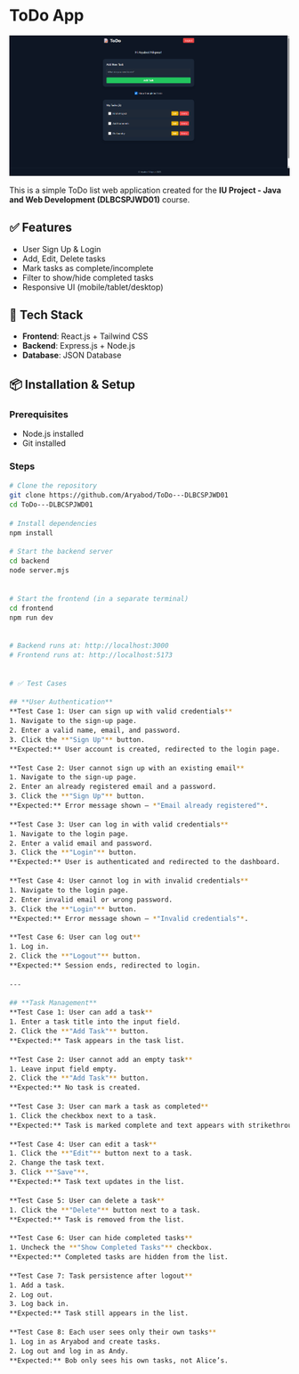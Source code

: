# ToDo App

![ToDo App](https://github.com/Aryabod/ToDo---DLBCSPJWD01/blob/main/screenshots/ToDo%20Tasks.png)


This is a simple ToDo list web application created for the **IU Project - Java and Web Development (DLBCSPJWD01)** course.

## ✅ Features

- User Sign Up & Login 
- Add, Edit, Delete tasks
- Mark tasks as complete/incomplete
- Filter to show/hide completed tasks
- Responsive UI (mobile/tablet/desktop)

## 🧰 Tech Stack

- **Frontend**: React.js + Tailwind CSS 
- **Backend**: Express.js + Node.js
- **Database**: JSON Database

## 📦 Installation & Setup

### Prerequisites

- Node.js installed
- Git installed

### Steps

```bash
# Clone the repository
git clone https://github.com/Aryabod/ToDo---DLBCSPJWD01
cd ToDo---DLBCSPJWD01

# Install dependencies
npm install

# Start the backend server
cd backend
node server.mjs


# Start the frontend (in a separate terminal)
cd frontend
npm run dev


# Backend runs at: http://localhost:3000
# Frontend runs at: http://localhost:5173


# ✅ Test Cases

## **User Authentication**
**Test Case 1: User can sign up with valid credentials**  
1. Navigate to the sign-up page.  
2. Enter a valid name, email, and password.  
3. Click the **"Sign Up"** button.  
**Expected:** User account is created, redirected to the login page.  

**Test Case 2: User cannot sign up with an existing email**  
1. Navigate to the sign-up page.  
2. Enter an already registered email and a password.  
3. Click the **"Sign Up"** button.  
**Expected:** Error message shown — *"Email already registered"*.  

**Test Case 3: User can log in with valid credentials**  
1. Navigate to the login page.  
2. Enter a valid email and password.  
3. Click the **"Login"** button.  
**Expected:** User is authenticated and redirected to the dashboard.  

**Test Case 4: User cannot log in with invalid credentials**  
1. Navigate to the login page.  
2. Enter invalid email or wrong password.  
3. Click the **"Login"** button.  
**Expected:** Error message shown — *"Invalid credentials"*.  

**Test Case 6: User can log out**  
1. Log in.  
2. Click the **"Logout"** button.  
**Expected:** Session ends, redirected to login.  

---

## **Task Management**
**Test Case 1: User can add a task**  
1. Enter a task title into the input field.  
2. Click the **"Add Task"** button.  
**Expected:** Task appears in the task list.  

**Test Case 2: User cannot add an empty task**  
1. Leave input field empty.  
2. Click the **"Add Task"** button.  
**Expected:** No task is created.  

**Test Case 3: User can mark a task as completed**  
1. Click the checkbox next to a task.  
**Expected:** Task is marked complete and text appears with strikethrough.  

**Test Case 4: User can edit a task**  
1. Click the **"Edit"** button next to a task.  
2. Change the task text.  
3. Click **"Save"**.  
**Expected:** Task text updates in the list.  

**Test Case 5: User can delete a task**  
1. Click the **"Delete"** button next to a task.  
**Expected:** Task is removed from the list.  

**Test Case 6: User can hide completed tasks**  
1. Uncheck the **"Show Completed Tasks"** checkbox.  
**Expected:** Completed tasks are hidden from the list.  

**Test Case 7: Task persistence after logout**  
1. Add a task.  
2. Log out.  
3. Log back in.  
**Expected:** Task still appears in the list.  

**Test Case 8: Each user sees only their own tasks**  
1. Log in as Aryabod and create tasks.  
2. Log out and log in as Andy.  
**Expected:** Bob only sees his own tasks, not Alice’s.  


